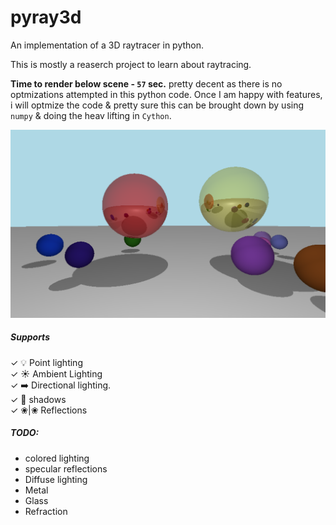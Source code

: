 # pyray3d
An implementation of a 3D raytracer in python.

This is mostly a reaserch project to learn about raytracing.    

**Time to render below scene -  `57` sec.** pretty decent as there is no optmizations attempted in this python code. Once I am happy with features, i will optmize the code & pretty sure this can be brought down by using `numpy` & doing the heav lifting in `Cython`.


![](./render.png)

##### Supports
 ✓ 💡 Point lighting 	      
 ✓ ☀️  Ambient Lighting       
 ✓ ➡️  Directional lighting.  
 ✓ 👥 shadows                
 ✓ ❀|❀ Reflections           

##### TODO:

* colored lighting
* specular reflections
* Diffuse lighting
* Metal 
* Glass
* Refraction
